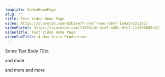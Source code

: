 ```yaml
---
template: VideoHomePage
slug: ""
title: Test Video Home Page
video: https://ucarecdn.com/b2b1ee7f-a4ef-4aec-b64f-1e4abe1513a2/
videoPoster: https://ucarecdn.com/f1556116-acdf-4d0c-9fc7-11f0f0609b37/
videoTitle: Test Video Home Page
videoSubTitle: A Mea Vicis Production
---
```

Some Test Body TExt

and more 

and more and more